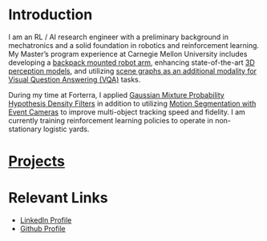 # Introduction

I am an RL / AI research engineer with a preliminary background in mechatronics and a solid foundation in robotics and reinforcement learning. My Master’s program experience at Carnegie Mellon University includes developing a [backpack mounted robot arm](/pages/coborg.md), enhancing state-of-the-art [3D perception models](https://vlrproject.wordpress.com/), and utilizing [scene graphs as an additional modality for Visual Question Answering (VQA)](/pages/gqa.md) tasks. 

During my time at Forterra, I applied [Gaussian Mixture Probability Hypothesis Density Filters](https://ba-ngu.vo-au.com/vo/VM_GMPHD_SP06.pdf) in addition to utilizing [Motion Segmentation with Event Cameras](https://arxiv.org/pdf/1904.01293) to improve multi-object tracking speed and fidelity. I am currently training reinforcement learning policies to operate in non-stationary logistic yards. 

# [Projects](/pages/projects.md)

# Relevant Links
- [LinkedIn Profile](https://www.linkedin.com/in/fengxiang1/)
- [Github Profile](https://github.com/jasonxiang1)
